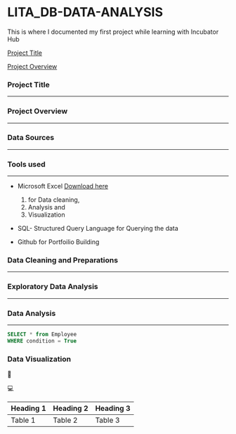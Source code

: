 # LITA_DB-DATA-ANALYSIS
This is where I documented my first project while learning with Incubator Hub

[Project Title](#project-title)

[Project Overview](#project-overview)

### Project Title
---
### Project Overview
---
### Data Sources
---
### Tools used
---
- Microsoft Excel [Download here](https://www.microsoft.com)
  1. for Data cleaning,
  2. Analysis and
  3. Visualization
  
- SQL- Structured Query Language for Querying the data
- Github for Portfoilio Building

### Data Cleaning and Preparations
---
### Exploratory Data Analysis
---
### Data Analysis
---

```SQL
SELECT * from Employee
WHERE condition = True
```

### Data Visualization

🥇

💻

|Heading 1|Heading 2|Heading 3|
|---------|---------|---------|
|Table 1|Table 2|Table 3|

